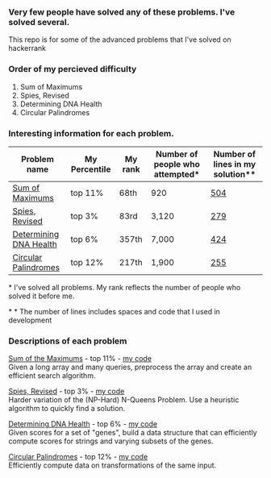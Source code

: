 ### Very few people have solved any of these problems. I've solved several.

This repo is for some of the advanced problems that I've solved on hackerrank

### Order of my percieved difficulty
1. Sum of Maximums
2. Spies, Revised
3. Determining DNA Health
4. Circular Palindromes

### Interesting information for each problem. 

| Problem name           | My Percentile | My rank | Number of people who attempted* | Number of lines in my solution** |
| -----------------------|---------------|---------|--------------------------------|-----|
| [Sum of Maximums][sums]        | top 11%       | 68th    | 920                            | [504][my-sums] |
| [Spies, Revised][spies]         | top 3%        | 83rd    | 3,120                          | [279][my-spies] |
| [Determining DNA Health][dna] | top 6%        | 357th   | 7,000                          | [424][my-dna] |
| [Circular Palindromes][pals]   | top 12%       | 217th   | 1,900                          | [255][my-pals] |

&ast; I've solved all problems. My rank reflects the number of people who solved it before me.

&ast; &ast; The number of lines includes spaces and code that I used in development


### Descriptions of each problem
[Sum of the Maximums][sums] - top 11% - [my code][my-sums]<br/>
Given a long array and many queries, preprocess the array and create an efficient search algorithm.

[Spies, Revised][spies] - top 3% - [my code][my-spies]<br/>
Harder variation of the (NP-Hard) N-Queens Problem. Use a heuristic algorithm to quickly find a solution.

[Determining DNA Health][dna] - top 6% - [my code][my-dna]<br/>
Given scores for a set of "genes", build a data structure that can efficiently compute scores for strings and varying subsets of the genes.

[Circular Palindromes][pals] - top 12% - [my code][my-pals]<br/>
Efficiently compute data on transformations of the same input.

[sums]: https://www.hackerrank.com/challenges/little-alexey-and-sum-of-maximums/problem
[spies]: https://www.hackerrank.com/challenges/spies-revised/problem
[dna]: https://www.hackerrank.com/challenges/determining-dna-health/problem
[pals]: https://www.hackerrank.com/challenges/circular-palindromes/problem

[my-sums]: https://github.com/bthayer2365/hackerrank/blob/master/Sum%20of%20Maximums/main.cpp
[my-spies]: https://github.com/bthayer2365/hackerrank/blob/master/Spies%2C%20Revised/minconflict.cpp
[my-dna]: https://github.com/bthayer2365/hackerrank/blob/master/Determining%20DNA%20Health/main.cpp
[my-pals]: https://github.com/bthayer2365/hackerrank/blob/master/Circular%20Palindromes/palindromes.cpp
